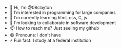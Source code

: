 - 👋 Hi, I’m @08clayton
- 👀 I’m interested in  programming for large companies
- 🌱 I’m currently learning html, css, C, js
- 💞️ I'm looking to collaborate in software development
- 📫 How to reach me? Just seeling my github
- 😄 Pronouns:  I don't have
- ⚡ Fun fact: I study at a federal institution

<!---
08clayton/08clayton is a ✨ special ✨ repository because its `README.md` (this file) appears on your GitHub profile.
You can click the Preview link to take a look at your changes.
--->
